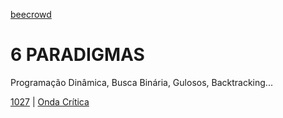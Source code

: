 [beecrowd](https://www.beecrowd.com.br/)
# 6 PARADIGMAS
Programação Dinâmica, Busca Binária, Gulosos, Backtracking...

[1027](/PARADIGMAS/1027) | [Onda Crítica](https://www.beecrowd.com.br/repository/UOJ_1027.html)
